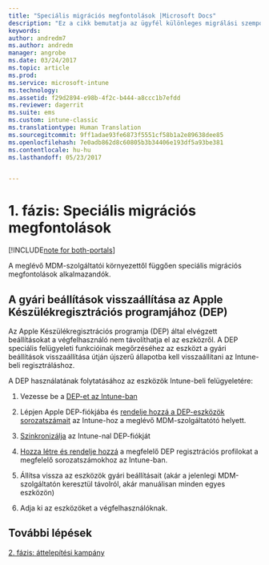 ```yaml
---
title: "Speciális migrációs megfontolások |Microsoft Docs"
description: "Ez a cikk bemutatja az ügyfél különleges migrálási szempontjait a migrációs kampányok indítása előtt."
keywords: 
author: andredm7
ms.author: andredm
manager: angrobe
ms.date: 03/24/2017
ms.topic: article
ms.prod: 
ms.service: microsoft-intune
ms.technology: 
ms.assetid: f29d2894-e98b-4f2c-b444-a8ccc1b7efdd
ms.reviewer: dagerrit
ms.suite: ems
ms.custom: intune-classic
ms.translationtype: Human Translation
ms.sourcegitcommit: 9ff1adae93fe6873f5551cf58b1a2e89638dee85
ms.openlocfilehash: 7e0adb862d8c60805b3b34406e193df5a93be381
ms.contentlocale: hu-hu
ms.lasthandoff: 05/23/2017


---
```


# <a name="phase-1-special-migration-considerations"></a>1. fázis: Speciális migrációs megfontolások

[!INCLUDE[note for both-portals](../includes/note-for-both-portals.md)]

A meglévő MDM-szolgáltatói környezettől függően speciális migrációs megfontolások alkalmazandók.

## <a name="factory-reset-for-apples-device-enrollment-program-dep"></a>A gyári beállítások visszaállítása az Apple Készülékregisztrációs programjához (DEP)

Az Apple Készülékregisztrációs programja (DEP) által elvégzett beállításokat a végfelhasználó nem távolíthatja el az eszközről. A DEP speciális felügyeleti funkcióinak megőrzéséhez az eszközt a gyári beállítások visszaállítása útján újszerű állapotba kell visszaállítani az Intune-beli regisztráláshoz.

A DEP használatának folytatásához az eszközök Intune-beli felügyeletére:

1.  Vezesse be a [DEP-et az Intune-ban](/intune-classic/deploy-use/ios-device-enrollment-program-in-microsoft-intune)

2.  Lépjen Apple DEP-fiókjába és [rendelje hozzá a DEP-eszközök sorozatszámait](https://help.apple.com/deployment/business/#/tesf9562af26) az Intune-hoz a meglévő MDM-szolgáltatótó helyett.

3.  [Szinkronizálja](/intune-classic/deploy-use/ios-device-enrollment-program-in-microsoft-intune) az Intune-nal DEP-fiókját

4.  [Hozza létre és rendelje hozzá](/intune-classic/deploy-use/ios-device-enrollment-program-in-microsoft-intune) a megfelelő DEP regisztrációs profilokat a megfelelő sorozatszámokhoz az Intune-ban.

5.  Állítsa vissza az eszközök gyári beállításait (akár a jelenlegi MDM-szolgáltatón keresztül távolról, akár manuálisan minden egyes eszközön)

6.  Adja ki az eszközöket a végfelhasználóknak.

## <a name="next-steps"></a>További lépések 

[2. fázis: áttelepítési kampány](/intune-classic/plan-design/migration-phase2-migration-campaign)

